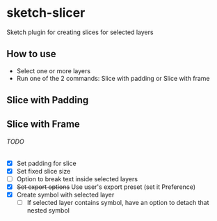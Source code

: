 # sketch-slicer

Sketch plugin for creating slices for selected layers

## How to use
- Select one or more layers
- Run one of the 2 commands: Slice with padding or Slice with frame

## Slice with Padding


## Slice with Frame


###### TODO
- [x] Set padding for slice
- [x] Set fixed slice size
- [ ] Option to break text inside selected layers
- [x] ~~Set export options~~ Use user's export preset (set it Preference)
- [x] Create symbol with selected layer
  - [ ] If selected layer contains symbol, have an option to detach that nested symbol
